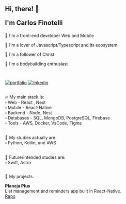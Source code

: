 

<h2>Hi, there! 👋 <p>I'm Carlos <strong>Finotelli</strong></p></h1>


  

🚀 I'm a front-end developer Web and Mobile

💜 I'm a lover of Javascript/Typescript and its ecosystem

🙏 I'm a follower of Christ

💪 I'm a bodybuilding enthusiast

</br>

[![portfolio](https://img.shields.io/badge/my_portfolio-000?style=for-the-badge&logo=ko-fi&logoColor=white)](https://cfinotelli.vercel.app/)
[![linkedin](https://img.shields.io/badge/linkedin-0A66C2?style=for-the-badge&logo=linkedin&logoColor=white)]([https://www.linkedin.com/](https://www.linkedin.com/in/finotelli-carlos/))

## 

🔥 My main stack is:
</br> ▫ Web - React , Next
</br> ▫ Mobile - React-Native
</br> ▫ Backend - Node, Nest
</br> ▫ Databases - SQL, MongoDB, PostgreSQL, Firebase
</br> ▫ Tools - AWS, Docker, VsCode, Figma
</br></br>

📖 My studies actually are:
</br> ▫ Python, Kotlin, and AWS
</br></br>

👀 Future/intended studies are:</strong>
</br> ▫ Swift, Astro

## 

🚀 My projects:

<strong>Planeja Plus</strong></br>
List management and reminders app built in React-Native.</br>
[Repo](https://github.com/cfinotelli/planeja-plus)
